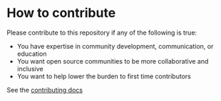 # How to contribute

Please contribute to this repository if any of the following is true:

* You have expertise in community development, communication, or education
* You want open source communities to be more collaborative and inclusive
* You want to help lower the burden to first time contributors

See the [contributing docs](https://github.com/yeoman/yeoman/blob/master/contributing.md)
